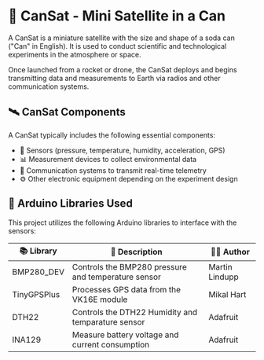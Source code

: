 # 📡 CanSat - Mini Satellite in a Can

A CanSat is a miniature satellite with the size and shape of a soda can ("Can" in English). It is used to conduct scientific and technological experiments in the atmosphere or space.

Once launched from a rocket or drone, the CanSat deploys and begins transmitting data and measurements to Earth via radios and other communication systems.

## 🛰 CanSat Components

A CanSat typically includes the following essential components:

- 🔬 Sensors (pressure, temperature, humidity, acceleration, GPS)
- 📊 Measurement devices to collect environmental data
- 📡 Communication systems to transmit real-time telemetry
- ⚙️ Other electronic equipment depending on the experiment design


## 🔌 Arduino Libraries Used

This project utilizes the following Arduino libraries to interface with the sensors:

| 📚 Library  | 📌 Description                                     | 🧑‍💻 Author     |
| ----------- | --------------------------------------------------- | --------------- |
| BMP280_DEV  | Controls the BMP280 pressure and temperature sensor | Martin Lindupp  |
| TinyGPSPlus | Processes GPS data from the VK16E module            | Mikal Hart      |
| DTH22       | Controls the DTH22 Humidity and temparature sensor  | Adafruit        |
| INA129      | Measure battery voltage and current consumption     | Adafruit        |